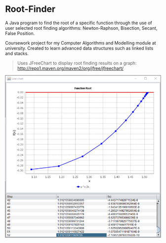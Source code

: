 # Root-Finder
A Java program to find the root of a specific function through the use of user selected root finding algorithms: Newton-Raphson, Bisection, Secant, False Position.

Coursework project for my Computer Algorithms and Modelling module at university.
Created to learn advanced data structures such as linked lists and stacks.

>Uses JFreeChart to display root finding results on a graph: http://repo1.maven.org/maven2/org/jfree/jfreechart/

![alt text](https://raw.githubusercontent.com/elijahnikov/Root-Finder/master/Images/displayofgraphandtable.png)
